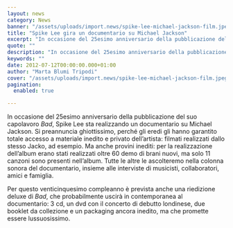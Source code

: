 ```yaml
---
layout: news
category: News
banner: "/assets/uploads/import.news/spike-lee-michael-jackson-film.jpeg"
title: "Spike Lee gira un documentario su Michael Jackson"
excerpt: "In occasione del 25esimo anniversario della pubblicazione del suo capolavoro Bad, Spike Lee sta realizzando un documentario su Michael Jackson. Si preannuncia ghiottissimo, perché gli eredi gli hanno garantito totale accesso a materiale inedito e privato dell’artista: filmati realizzati dallo stesso Jacko, ad esempio. Ma anche provini inediti: per la realizzazione dell’album erano stati realizzati oltre [&hellip"
quote: ""
description: "In occasione del 25esimo anniversario della pubblicazione del suo capolavoro Bad, Spike Lee sta realizzando un documentario su Michael Jackson. Si preannuncia ghiottissimo, perché gli eredi gli hanno garantito totale accesso a materiale inedito e privato dell’artista: filmati realizzati dallo stesso Jacko, ad esempio. Ma anche provini inediti: per la realizzazione dell’album erano stati realizzati oltre [&hellip"
keywords: ""
date: 2012-07-12T00:00:00.000+01:00
author: "Marta Blumi Tripodi"
cover: "/assets/uploads/import.news/spike-lee-michael-jackson-film.jpeg"
pagination:
  enabled: true

---
```


In occasione del 25esimo anniversario della pubblicazione del suo capolavoro _Bad_, Spike Lee sta realizzando un documentario su Michael Jackson. Si preannuncia ghiottissimo, perché gli eredi gli hanno garantito totale accesso a materiale inedito e privato dell’artista: filmati realizzati dallo stesso Jacko, ad esempio. Ma anche provini inediti: per la realizzazione dell’album erano stati realizzati oltre 60 demo di brani nuovi, ma solo 11 canzoni sono presenti nell’album. Tutte le altre le ascolteremo nella colonna sonora del documentario, insieme alle interviste di musicisti, collaboratori, amici e famiglia.

Per questo venticinquesimo compleanno è prevista anche una riedizione deluxe di _Bad_, che probabilmente uscirà in contemporanea al documentario: 3 cd, un dvd con il concerto di debutto londinese, due booklet da collezione e un packaging ancora inedito, ma che promette essere lussuosissimo.